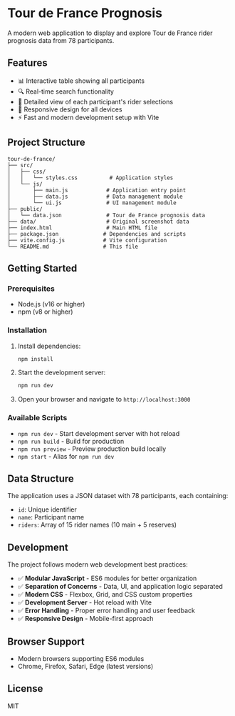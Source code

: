 # Tour de France Prognosis

A modern web application to display and explore Tour de France rider prognosis data from 78 participants.

## Features

- 📊 Interactive table showing all participants
- 🔍 Real-time search functionality
- 👤 Detailed view of each participant's rider selections
- 📱 Responsive design for all devices
- ⚡ Fast and modern development setup with Vite

## Project Structure

```
tour-de-france/
├── src/
│   ├── css/
│   │   └── styles.css          # Application styles
│   └── js/
│       ├── main.js            # Application entry point
│       ├── data.js            # Data management module
│       └── ui.js              # UI management module
├── public/
│   └── data.json              # Tour de France prognosis data
├── data/                      # Original screenshot data
├── index.html                 # Main HTML file
├── package.json              # Dependencies and scripts
├── vite.config.js            # Vite configuration
└── README.md                 # This file
```

## Getting Started

### Prerequisites

- Node.js (v16 or higher)
- npm (v8 or higher)

### Installation

1. Install dependencies:
   ```bash
   npm install
   ```

2. Start the development server:
   ```bash
   npm run dev
   ```

3. Open your browser and navigate to `http://localhost:3000`

### Available Scripts

- `npm run dev` - Start development server with hot reload
- `npm run build` - Build for production
- `npm run preview` - Preview production build locally
- `npm start` - Alias for `npm run dev`

## Data Structure

The application uses a JSON dataset with 78 participants, each containing:

- `id`: Unique identifier
- `name`: Participant name
- `riders`: Array of 15 rider names (10 main + 5 reserves)

## Development

The project follows modern web development best practices:

- ✅ **Modular JavaScript** - ES6 modules for better organization
- ✅ **Separation of Concerns** - Data, UI, and application logic separated
- ✅ **Modern CSS** - Flexbox, Grid, and CSS custom properties
- ✅ **Development Server** - Hot reload with Vite
- ✅ **Error Handling** - Proper error handling and user feedback
- ✅ **Responsive Design** - Mobile-first approach

## Browser Support

- Modern browsers supporting ES6 modules
- Chrome, Firefox, Safari, Edge (latest versions)

## License

MIT